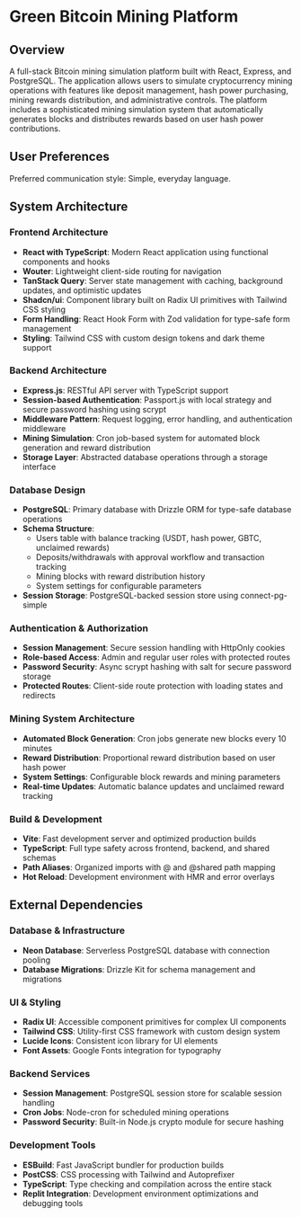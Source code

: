 # Green Bitcoin Mining Platform

## Overview

A full-stack Bitcoin mining simulation platform built with React, Express, and PostgreSQL. The application allows users to simulate cryptocurrency mining operations with features like deposit management, hash power purchasing, mining rewards distribution, and administrative controls. The platform includes a sophisticated mining simulation system that automatically generates blocks and distributes rewards based on user hash power contributions.

## User Preferences

Preferred communication style: Simple, everyday language.

## System Architecture

### Frontend Architecture
- **React with TypeScript**: Modern React application using functional components and hooks
- **Wouter**: Lightweight client-side routing for navigation
- **TanStack Query**: Server state management with caching, background updates, and optimistic updates
- **Shadcn/ui**: Component library built on Radix UI primitives with Tailwind CSS styling
- **Form Handling**: React Hook Form with Zod validation for type-safe form management
- **Styling**: Tailwind CSS with custom design tokens and dark theme support

### Backend Architecture
- **Express.js**: RESTful API server with TypeScript support
- **Session-based Authentication**: Passport.js with local strategy and secure password hashing using scrypt
- **Middleware Pattern**: Request logging, error handling, and authentication middleware
- **Mining Simulation**: Cron job-based system for automated block generation and reward distribution
- **Storage Layer**: Abstracted database operations through a storage interface

### Database Design
- **PostgreSQL**: Primary database with Drizzle ORM for type-safe database operations
- **Schema Structure**:
  - Users table with balance tracking (USDT, hash power, GBTC, unclaimed rewards)
  - Deposits/withdrawals with approval workflow and transaction tracking
  - Mining blocks with reward distribution history
  - System settings for configurable parameters
- **Session Storage**: PostgreSQL-backed session store using connect-pg-simple

### Authentication & Authorization
- **Session Management**: Secure session handling with HttpOnly cookies
- **Role-based Access**: Admin and regular user roles with protected routes
- **Password Security**: Async scrypt hashing with salt for secure password storage
- **Protected Routes**: Client-side route protection with loading states and redirects

### Mining System Architecture
- **Automated Block Generation**: Cron jobs generate new blocks every 10 minutes
- **Reward Distribution**: Proportional reward distribution based on user hash power
- **System Settings**: Configurable block rewards and mining parameters
- **Real-time Updates**: Automatic balance updates and unclaimed reward tracking

### Build & Development
- **Vite**: Fast development server and optimized production builds
- **TypeScript**: Full type safety across frontend, backend, and shared schemas
- **Path Aliases**: Organized imports with @ and @shared path mapping
- **Hot Reload**: Development environment with HMR and error overlays

## External Dependencies

### Database & Infrastructure
- **Neon Database**: Serverless PostgreSQL database with connection pooling
- **Database Migrations**: Drizzle Kit for schema management and migrations

### UI & Styling
- **Radix UI**: Accessible component primitives for complex UI components
- **Tailwind CSS**: Utility-first CSS framework with custom design system
- **Lucide Icons**: Consistent icon library for UI elements
- **Font Assets**: Google Fonts integration for typography

### Backend Services
- **Session Management**: PostgreSQL session store for scalable session handling
- **Cron Jobs**: Node-cron for scheduled mining operations
- **Password Security**: Built-in Node.js crypto module for secure hashing

### Development Tools
- **ESBuild**: Fast JavaScript bundler for production builds
- **PostCSS**: CSS processing with Tailwind and Autoprefixer
- **TypeScript**: Type checking and compilation across the entire stack
- **Replit Integration**: Development environment optimizations and debugging tools